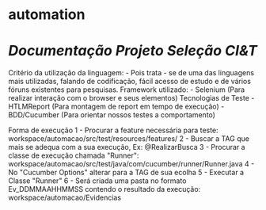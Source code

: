 # automation
<h1><b><i>Documentação Projeto Seleção CI&T</b></i></h1>
Critério da utilização da linguagem:
	- Pois trata - se de uma das linguagens mais utilizadas, falando de codificação, fácil acesso de estudo e de vários fóruns existentes para pesquisas.
 Framework utilizado:
 	- Selenium (Para realizar interação com o browser e seus elementos)
 Tecnologias de Teste
 	-  HTLMReport (Para montagem de report em tempo de execução)
 	- BDD/Cucumber (Para orientar nossos testes a comportamento)

 Forma de execução
 	1 - Procurar a feature necessária para teste: workspace/automacao/src/test/resources/features/
 	2 - Buscar a TAG que mais se adequa com a sua execução, Ex: @RealizarBusca
 	3 - Procurar a classe de execução chamada "Runner": workspace/automacao/src/test/java/com/cucumber/runner/Runner.java
 	4 - No "Cucumber Options" alterar para a TAG de sua ecolha
 	5 - Executar a Classe "Runner"
 	6 - Será criada uma pasta no formato Ev_DDMMAAHHMMSS contendo o resultado da execução: workspace/automacao/Evidencias